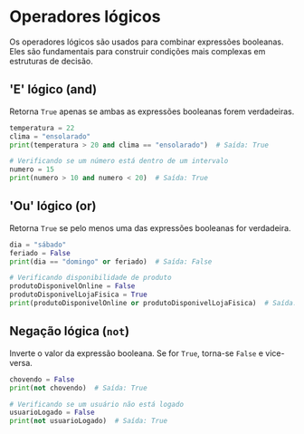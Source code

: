 # Operadores lógicos

Os operadores lógicos são usados para combinar expressões booleanas. Eles são fundamentais para construir condições mais complexas em estruturas de decisão.

## 'E' lógico (and)

Retorna `True` apenas se ambas as expressões booleanas forem verdadeiras.

```python
temperatura = 22
clima = "ensolarado"
print(temperatura > 20 and clima == "ensolarado")  # Saída: True

# Verificando se um número está dentro de um intervalo
numero = 15
print(numero > 10 and numero < 20)  # Saída: True
```

## 'Ou' lógico (or)

Retorna `True` se pelo menos uma das expressões booleanas for verdadeira.

```python
dia = "sábado"
feriado = False
print(dia == "domingo" or feriado)  # Saída: False

# Verificando disponibilidade de produto
produtoDisponivelOnline = False
produtoDisponivelLojaFisica = True
print(produtoDisponivelOnline or produtoDisponivelLojaFisica)  # Saída: True
```

## Negação lógica (`not`)

Inverte o valor da expressão booleana. Se for `True`, torna-se `False` e vice-versa.

```python
chovendo = False
print(not chovendo)  # Saída: True

# Verificando se um usuário não está logado
usuarioLogado = False
print(not usuarioLogado)  # Saída: True
```